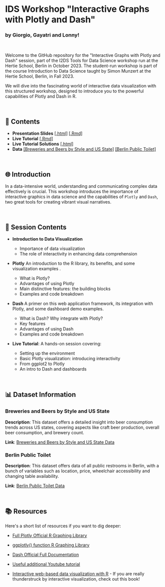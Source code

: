 # IDS Workshop "Interactive Graphs with Plotly and Dash" 
### by Giorgio, Gayatri and Lonny!

<br>

Welcome to the GitHub repository for the "Interactive Graphs with Plotly and Dash" session, part of the I2DS Tools for Data Science workshop run at the Hertie School, Berlin in October 2023. The student-run workshop is part of the course Introduction to Data Science taught by Simon Munzert at the Hertie School, Berlin, in Fall 2023.

We will dive into the fascinating world of interactive data visualization with this structured workshop, designed to introduce you to the powerful capabilities of Plotly and Dash in R.

<br>

## 📑 Contents
- **Presentation Slides** [[.html]](https://raw.githack.com/intro-to-data-science-23-workshop/10-plotlydash-coppola-shejwal-chen/main/workshop-slides.html) [[.Rmd]](https://raw.githack.com/intro-to-data-science-23-workshop/10-plotlydash-coppola-shejwal-chen/main/workshop-slides.Rmd)
- **Live Tutorial** [[.Rmd]](https://raw.githack.com/intro-to-data-science-23-workshop/10-plotlydash-coppola-shejwal-chen/main/Tutorial-questions.Rmd)
- **Live Tutorial Solutions** [[.html]](https://github.com/intro-to-data-science-23-workshop/10-plotlydash-coppola-shejwal-chen/blob/main/Tutorial-solutions.html) 
- **Data** [[Breweries and Beers by Style and US State]](https://raw.githack.com/intro-to-data-science-23-workshop/10-plotlydash-coppola-shejwal-chen/main/data/beers.csv) [[Berlin Public Toilet]](https://raw.githack.com/intro-to-data-science-23-workshop/10-plotlydash-coppola-shejwal-chen/main/data/berliner-toiletten-standorte.csv)

<br>

## 🌐 Introduction
In a data-intensive world, understanding and communicating complex data effectively is crucial. This workshop introduces the importance of interactive graphics in data science and the capabilities of `Plotly` and `Dash`, two great tools for creating vibrant visual narratives.

<br>

## 📘 Session Contents

- **Introduction to Data Visualization**
  - Importance of data visualization
  - The role of interactivity in enhancing data comprehension
  
- **Plotly**
  An introduction to the R library, its benefits, and some visualization examples . 
  - What is Plotly?
  - Advantages of using Plotly
  - Main distinctive features: the building blocks
  - Examples and code breakdown

- **Dash**
  A primer on this web application framework, its integration with Plotly, and some dashboard demo examples.
  - What is Dash? Why integrate with Plotly?
  - Key features
  - Advantages of using Dash
  - Examples and code breakdown
  
- **Live Tutorial**: A hands-on session covering:
  - Setting up the environment
  - Basic Plotly visualization: introducing interactivity
  - From ggplot2 to Plotly
  - An intro to Dash and dashboards

<br>

## 📊 Dataset Information

### Breweries and Beers by Style and US State
**Description**: This dataset offers a detailed insight into beer consumption trends across US states, covering aspects like craft beer production, overall beer consumption, and brewery count. 

**Link**: [Breweries and Beers by Style and US State Data](https://github.com/plotly/datasets/blob/master/beers.csv)


### Berlin Public Toilet
**Description**: This dataset offers data of all public restrooms in Berlin, with a bunch of variables such as location, price, wheelchair accessibility and changing table availability.

**Link**: [Berlin Public Toilet Data](https://www.kaggle.com/datasets/ryanjt/berlin-public-toilets-location/)


<br>

## 📚 Resources
Here's a short list of resources if you want to dig deeper:

- [Full Plotly Official R Graphing Library](https://plotly.com/r/) 

- [ggplotly() function R Graphing Library](https://plotly.com/ggplot2/)

- [Dash Official Full Documentation](https://dashr.plotly.com/)

- [Useful additional Youtube tutorial](https://www.youtube.com/watch?v=WmofiOklux8) 

- [Interactive web-based data visualization with R](https://plotly-r.com/) - If you are really thunderstruck by interactive visualization, check out this book!

<br>

